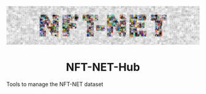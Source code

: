 ![NFT1000](assets/NFT_NET.png)

# <div align="center">NFT-NET-Hub</div>


Tools to manage the NFT-NET dataset
